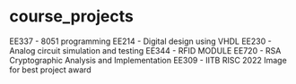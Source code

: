 ﻿# course_projects
 EE337 - 8051 programming
 EE214 - Digital design using VHDL
 EE230 - Analog circuit simulation and testing
 EE344 - RFID MODULE
 EE720 - RSA Cryptographic Analysis and Implementation
 EE309 - IITB RISC 2022
 Image for best project award

